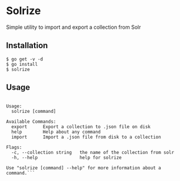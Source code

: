 # Solrize
Simple utility to import and export a collection from Solr

## Installation

```
$ go get -v -d
$ go install
$ solrize
```

## Usage
```Simple utility to import and export a collection from Solr

Usage:
  solrize [command]

Available Commands:
  export      Export a collection to .json file on disk
  help        Help about any command
  import      Import a .json file from disk to a collection

Flags:
  -c, --collection string   the name of the collection from solr
  -h, --help                help for solrize

Use "solrize [command] --help" for more information about a command.```